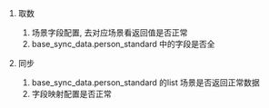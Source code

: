 1. 取数
    1. 场景字段配置, 去对应场景看返回值是否正常
    2. base_sync_data.person_standard 中的字段是否全


2. 同步
    1. base_sync_data.person_standard 的list 场景是否返回正常数据
    2. 字段映射配置是否正常


